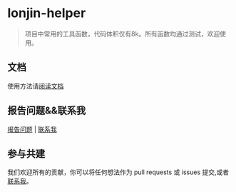 # lonjin-helper

> 项目中常用的工具函数，代码体积仅有8k。所有函数均通过测试，欢迎使用。

## 文档

使用方法请[阅读文档](https://lonjinup.github.io/lonjin-helper/)

## 报告问题&&联系我

[报告问题](https://github.com/LonJinUp/lonjin-helper/issues) |
[联系我](https://lonjinup.github.io/post/about/)

## 参与共建

我们欢迎所有的贡献，你可以将任何想法作为 pull requests 或 issues 提交,或者[联系我](https://lonjinup.github.io/post/about/)。